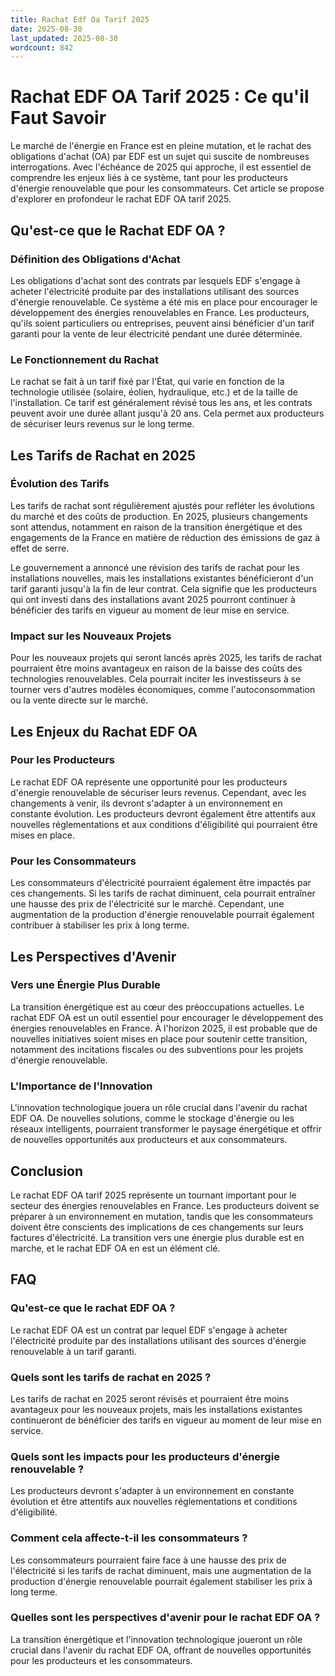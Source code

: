 ```yaml
---
title: Rachat Edf Oa Tarif 2025
date: 2025-08-30
last_updated: 2025-08-30
wordcount: 842
---
```


# Rachat EDF OA Tarif 2025 : Ce qu'il Faut Savoir

Le marché de l'énergie en France est en pleine mutation, et le rachat des obligations d'achat (OA) par EDF est un sujet qui suscite de nombreuses interrogations. Avec l'échéance de 2025 qui approche, il est essentiel de comprendre les enjeux liés à ce système, tant pour les producteurs d'énergie renouvelable que pour les consommateurs. Cet article se propose d'explorer en profondeur le rachat EDF OA tarif 2025.

## Qu'est-ce que le Rachat EDF OA ?

### Définition des Obligations d'Achat

Les obligations d'achat sont des contrats par lesquels EDF s'engage à acheter l'électricité produite par des installations utilisant des sources d'énergie renouvelable. Ce système a été mis en place pour encourager le développement des énergies renouvelables en France. Les producteurs, qu'ils soient particuliers ou entreprises, peuvent ainsi bénéficier d'un tarif garanti pour la vente de leur électricité pendant une durée déterminée.

### Le Fonctionnement du Rachat

Le rachat se fait à un tarif fixé par l'État, qui varie en fonction de la technologie utilisée (solaire, éolien, hydraulique, etc.) et de la taille de l'installation. Ce tarif est généralement révisé tous les ans, et les contrats peuvent avoir une durée allant jusqu'à 20 ans. Cela permet aux producteurs de sécuriser leurs revenus sur le long terme.

## Les Tarifs de Rachat en 2025

### Évolution des Tarifs

Les tarifs de rachat sont régulièrement ajustés pour refléter les évolutions du marché et des coûts de production. En 2025, plusieurs changements sont attendus, notamment en raison de la transition énergétique et des engagements de la France en matière de réduction des émissions de gaz à effet de serre. 

Le gouvernement a annoncé une révision des tarifs de rachat pour les installations nouvelles, mais les installations existantes bénéficieront d'un tarif garanti jusqu'à la fin de leur contrat. Cela signifie que les producteurs qui ont investi dans des installations avant 2025 pourront continuer à bénéficier des tarifs en vigueur au moment de leur mise en service.

### Impact sur les Nouveaux Projets

Pour les nouveaux projets qui seront lancés après 2025, les tarifs de rachat pourraient être moins avantageux en raison de la baisse des coûts des technologies renouvelables. Cela pourrait inciter les investisseurs à se tourner vers d'autres modèles économiques, comme l'autoconsommation ou la vente directe sur le marché.

## Les Enjeux du Rachat EDF OA

### Pour les Producteurs

Le rachat EDF OA représente une opportunité pour les producteurs d'énergie renouvelable de sécuriser leurs revenus. Cependant, avec les changements à venir, ils devront s'adapter à un environnement en constante évolution. Les producteurs devront également être attentifs aux nouvelles réglementations et aux conditions d'éligibilité qui pourraient être mises en place.

### Pour les Consommateurs

Les consommateurs d'électricité pourraient également être impactés par ces changements. Si les tarifs de rachat diminuent, cela pourrait entraîner une hausse des prix de l'électricité sur le marché. Cependant, une augmentation de la production d'énergie renouvelable pourrait également contribuer à stabiliser les prix à long terme.

## Les Perspectives d'Avenir

### Vers une Énergie Plus Durable

La transition énergétique est au cœur des préoccupations actuelles. Le rachat EDF OA est un outil essentiel pour encourager le développement des énergies renouvelables en France. À l'horizon 2025, il est probable que de nouvelles initiatives soient mises en place pour soutenir cette transition, notamment des incitations fiscales ou des subventions pour les projets d'énergie renouvelable.

### L'Importance de l'Innovation

L'innovation technologique jouera un rôle crucial dans l'avenir du rachat EDF OA. De nouvelles solutions, comme le stockage d'énergie ou les réseaux intelligents, pourraient transformer le paysage énergétique et offrir de nouvelles opportunités aux producteurs et aux consommateurs.

## Conclusion

Le rachat EDF OA tarif 2025 représente un tournant important pour le secteur des énergies renouvelables en France. Les producteurs doivent se préparer à un environnement en mutation, tandis que les consommateurs doivent être conscients des implications de ces changements sur leurs factures d'électricité. La transition vers une énergie plus durable est en marche, et le rachat EDF OA en est un élément clé.

## FAQ

### Qu'est-ce que le rachat EDF OA ?

Le rachat EDF OA est un contrat par lequel EDF s'engage à acheter l'électricité produite par des installations utilisant des sources d'énergie renouvelable à un tarif garanti.

### Quels sont les tarifs de rachat en 2025 ?

Les tarifs de rachat en 2025 seront révisés et pourraient être moins avantageux pour les nouveaux projets, mais les installations existantes continueront de bénéficier des tarifs en vigueur au moment de leur mise en service.

### Quels sont les impacts pour les producteurs d'énergie renouvelable ?

Les producteurs devront s'adapter à un environnement en constante évolution et être attentifs aux nouvelles réglementations et conditions d'éligibilité.

### Comment cela affecte-t-il les consommateurs ?

Les consommateurs pourraient faire face à une hausse des prix de l'électricité si les tarifs de rachat diminuent, mais une augmentation de la production d'énergie renouvelable pourrait également stabiliser les prix à long terme.

### Quelles sont les perspectives d'avenir pour le rachat EDF OA ?

La transition énergétique et l'innovation technologique joueront un rôle crucial dans l'avenir du rachat EDF OA, offrant de nouvelles opportunités pour les producteurs et les consommateurs.